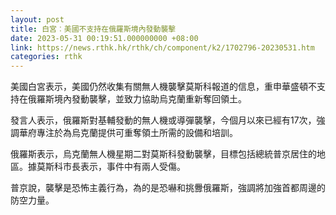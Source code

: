 ```yaml
---
layout: post
title: 白宮︰美國不支持在俄羅斯境內發動襲擊
date: 2023-05-31 00:19:51.000000000 +08:00
link: https://news.rthk.hk/rthk/ch/component/k2/1702796-20230531.htm
categories: rthk
---
```


美國白宮表示，美國仍然收集有關無人機襲擊莫斯科報道的信息，重申華盛頓不支持在俄羅斯境內發動襲擊，並致力協助烏克蘭重新奪回領土。

發言人表示，俄羅斯對基輔發動的無人機或導彈襲擊，今個月以來已經有17次，強調華府專注於為烏克蘭提供可重奪領土所需的設備和培訓。

俄羅斯表示，烏克蘭無人機星期二對莫斯科發動襲擊，目標包括總統普京居住的地區。據莫斯科市長表示，事件中有兩人受傷。

普京說，襲擊是恐怖主義行為，為的是恐嚇和挑釁俄羅斯，強調將加強首都周邊的防空力量。

